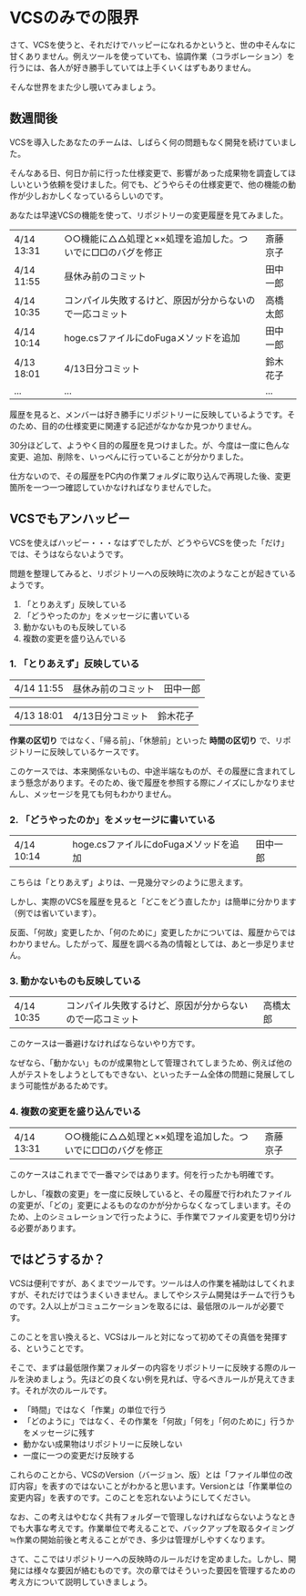# VCSのみでの限界

さて、VCSを使うと、それだけでハッピーになれるかというと、世の中そんなに甘くありません。例えツールを使っていても、協調作業（コラボレーション）を行うには、各人が好き勝手していては上手くいくはずもありません。

そんな世界をまた少し覗いてみましょう。

## 数週間後

VCSを導入したあなたのチームは、しばらく何の問題もなく開発を続けていました。

そんなある日、何日か前に行った仕様変更で、影響があった成果物を調査してほしいという依頼を受けました。何でも、どうやらその仕様変更で、他の機能の動作が少しおかしくなっているらしいのです。

あなたは早速VCSの機能を使って、リポジトリーの変更履歴を見てみました。


<table>
  <tr>
    <td>4/14 13:31</td>
    <td>○○機能に△△処理と××処理を追加した。ついでに□□のバグを修正</td>
    <td>斎藤京子</td>
  </tr>
  <tr>
    <td>4/14 11:55</td>
    <td>昼休み前のコミット</td>
    <td>田中一郎</td>
  </tr>
  <tr>
    <td>4/14 10:35</td>
    <td>コンパイル失敗するけど、原因が分からないので一応コミット</td>
    <td>高橋太郎</td>
  </tr>
  <tr>
    <td>4/14 10:14</td>
    <td>hoge.csファイルにdoFugaメソッドを追加</td>
    <td>田中一郎</td>
  </tr>
  <tr>
    <td>4/13 18:01</td>
    <td>4/13日分コミット</td>
    <td>鈴木花子</td>
  </tr>
  <tr>
    <td>...</td>
    <td>...</td>
    <td>...</td>
  </tr>
</table>

履歴を見ると、メンバーは好き勝手にリポジトリーに反映しているようです。そのため、目的の仕様変更に関連する記述がなかなか見つかりません。

30分ほどして、ようやく目的の履歴を見つけました。が、今度は一度に色んな変更、追加、削除を、いっぺんに行っていることが分かりました。

仕方ないので、その履歴をPC内の作業フォルダに取り込んで再現した後、変更箇所を一つ一つ確認していかなければなりませんでした。

## VCSでもアンハッピー

VCSを使えばハッピー・・・なはずでしたが、どうやらVCSを使った「だけ」では、そうはならないようです。

問題を整理してみると、リポジトリーへの反映時に次のようなことが起きているようです。

1. 「とりあえず」反映している
1. 「どうやったのか」をメッセージに書いている
1. 動かないものも反映している
1. 複数の変更を盛り込んでいる

### 1. 「とりあえず」反映している

<table>
   <tr>
    <td>4/14 11:55</td>
    <td>昼休み前のコミット</td>
    <td>田中一郎</td>
  </tr>
</table>
<table>
  <tr>
    <td>4/13 18:01</td>
    <td>4/13日分コミット</td>
    <td>鈴木花子</td>
  </tr>
</table>

**作業の区切り** ではなく、「帰る前」、「休憩前」といった **時間の区切り** で、リポジトリーに反映しているケースです。

このケースでは、本来関係ないもの、中途半端なものが、その履歴に含まれてしまう懸念があります。そのため、後で履歴を参照する際にノイズにしかなりませんし、メッセージを見ても何もわかりません。

### 2. 「どうやったのか」をメッセージに書いている

<table>
  <tr>
    <td>4/14 10:14</td>
    <td>hoge.csファイルにdoFugaメソッドを追加</td>
    <td>田中一郎</td>
  </tr>
</table>

こちらは「とりあえず」よりは、一見幾分マシのように思えます。

しかし、実際のVCSを履歴を見ると「どこをどう直したか」は簡単に分かります（例では省いています）。

反面、「何故」変更したか、「何のために」変更したかについては、履歴からではわかりません。したがって、履歴を調べる為の情報としては、あと一歩足りません。

### 3. 動かないものも反映している

<table>
  <tr>
    <td>4/14 10:35</td>
    <td>コンパイル失敗するけど、原因が分からないので一応コミット</td>
    <td>高橋太郎</td>
  </tr>
</table>

このケースは一番避けなければならないやり方です。

なぜなら、「動かない」ものが成果物として管理されてしまうため、例えば他の人がテストをしようとしてもできない、といったチーム全体の問題に発展してしまう可能性があるためです。

### 4. 複数の変更を盛り込んでいる

<table>
  <tr>
    <td>4/14 13:31</td>
    <td>○○機能に△△処理と××処理を追加した。ついでに□□のバグを修正</td>
    <td>斎藤京子</td>
  </tr>
</table>

このケースはこれまでで一番マシではあります。何を行ったかも明確です。

しかし、「複数の変更」を一度に反映していると、その履歴で行われたファイルの変更が、「どの」変更によるものなのかが分からなくなってしまいます。そのため、上のシミュレーションで行ったように、手作業でファイル変更を切り分ける必要があります。

## ではどうするか？

VCSは便利ですが、あくまでツールです。ツールは人の作業を補助はしてくれますが、それだけではうまくいきません。ましてやシステム開発はチームで行うものです。2人以上がコミュニケーションを取るには、最低限のルールが必要です。

このことを言い換えると、VCSはルールと対になって初めてその真価を発揮する、ということです。

そこで、まずは最低限作業フォルダーの内容をリポジトリーに反映する際のルールを決めましょう。先ほどの良くない例を見れば、守るべきルールが見えてきます。それが次のルールです。

- 「時間」ではなく「作業」の単位で行う
- 「どのように」ではなく、その作業を「何故」「何を」「何のために」行うかをメッセージに残す
- 動かない成果物はリポジトリーに反映しない
- 一度に一つの変更だけ反映する

これらのことから、VCSのVersion（バージョン、版）とは「ファイル単位の改訂内容」を表すのではないことがわかると思います。Versionとは「作業単位の変更内容」を表すのです。このことを忘れないようにしてください。

なお、この考えはやむなく共有フォルダーで管理しなければならないようなときでも大事な考えです。作業単位で考えることで、バックアップを取るタイミング≒作業の開始前後と考えることができ、多少は管理がしやすくなります。

さて、ここではリポジトリーへの反映時のルールだけを定めました。しかし、開発には様々な要因が絡むものです。次の章ではそういった要因を管理するための考え方について説明していきましょう。
